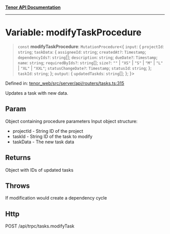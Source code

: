 [**Tenor API Documentation**](../../README.md)

***

# Variable: modifyTaskProcedure

> `const` **modifyTaskProcedure**: `MutationProcedure`\<\{ `input`: \{ `projectId`: `string`; `taskData`: \{ `assigneeId`: `string`; `createdAt?`: `Timestamp`; `dependencyIds?`: `string`[]; `description`: `string`; `dueDate?`: `Timestamp`; `name`: `string`; `requiredByIds?`: `string`[]; `size?`: `""` \| `"XS"` \| `"S"` \| `"M"` \| `"L"` \| `"XL"` \| `"XXL"`; `statusChangeDate?`: `Timestamp`; `statusId`: `string`; \}; `taskId`: `string`; \}; `output`: \{ `updatedTaskds`: `string`[]; \}; \}\>

Defined in: [tenor\_web/src/server/api/routers/tasks.ts:315](https://github.com/Apantli/Tenor/blob/293d0ddb2d5307c4150fcd161249995fd5278c7d/tenor_web/src/server/api/routers/tasks.ts#L315)

Updates a task with new data.

## Param

Object containing procedure parameters
Input object structure:
- projectId - String ID of the project
- taskId - String ID of the task to modify
- taskData - The new task data

## Returns

Object with IDs of updated tasks

## Throws

If modification would create a dependency cycle

## Http

POST /api/trpc/tasks.modifyTask
